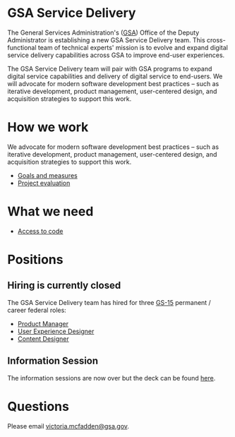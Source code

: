 # GSA Service Delivery

The General Services Administration's ([GSA](https://www.gsa.gov/)) Office of the Deputy Administrator is establishing a new GSA Service Delivery team. This cross-functional team of technical experts' mission is to evolve and expand digital service delivery capabilities across GSA to improve end-user experiences.

The GSA Service Delivery team will pair with GSA programs to expand digital service capabilities and delivery of digital service to end-users. We will advocate for modern software development best practices – such as iterative development, product management, user-centered design, and acquisition strategies to support this work.

# How we work

We advocate for modern software development best practices – such as iterative development, product management, user-centered design, and acquisition strategies to support this work.

- [Goals and measures](Goals_Measures.md)
- [Project evaluation](Project_evaluation.md)

# What we need

- [Access to code](Working_on_Your_Code.md)

# Positions

## Hiring is currently closed

The GSA Service Delivery team has hired for three [GS-15](https://www.opm.gov/policy-data-oversight/pay-leave/salaries-wages/2022/general-schedule/) permanent / career federal roles:

- [Product Manager](team/Product_Manager.md)
- [User Experience Designer](team/User_Experience_Designer.md)
- [Content Designer](team/Content_Designer.md)

## Information Session

The information sessions are now over but the deck can be found [here](team/GSA_Service_Delivery_Info_Session.pdf).

# Questions

Please email [victoria.mcfadden@gsa.gov](mailto:victoria.mcfadden@gsa.gov).

